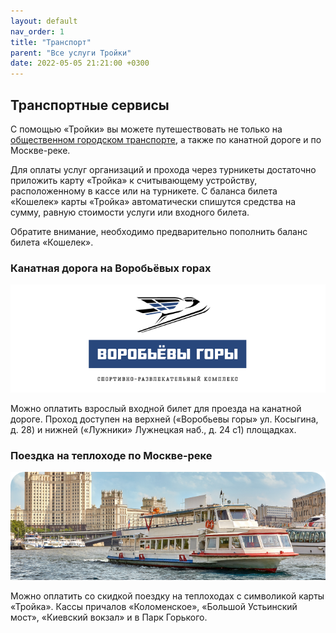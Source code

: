 ```yaml
---
layout: default
nav_order: 1
title: "Транспорт"
parent: "Все услуги Тройки"
date: 2022-05-05 21:21:00 +0300
---
```


## Транспортные сервисы

С помощью «Тройки» вы можете путешествовать не только на [общественном городском транспорте](/docs/tickets/tickets/),
а также по канатной дороге и по Москве-реке.

Для оплаты услуг организаций и прохода через турникеты достаточно приложить карту «Тройка»
к считывающему устройству, расположенному в кассе или на турникете. С баланса билета «Кошелек»
карты «Тройка» автоматически спишутся средства на сумму, равную стоимости услуги или входного билета.

Обратите внимание, необходимо предварительно пополнить баланс билета «Кошелек».

### Канатная дорога на Воробьёвых горах

![Канатная дорога на Воробьёвых горах](/assets/images/services/vorobiovygory.png)

Можно оплатить взрослый входной билет для проезда на канатной дороге.
Проход доступен на верхней («Воробьевы горы» ул. Косыгина, д. 28) и нижней («Лужники» Лужнецкая наб., д. 24 с1) площадках.

### Поездка на теплоходе по Москве-реке

![Поездка на теплоходе по Москве-реке](/assets/images/services/teplohod.png)

Можно оплатить со скидкой поездку на теплоходах с символикой карты «Тройка».
Кассы причалов «Коломенское», «Большой Устьинский мост», «Киевский вокзал» и в Парк Горького.